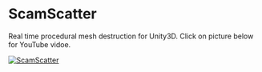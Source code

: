 # ScamScatter
Real time procedural mesh destruction for Unity3D. Click on picture below for YouTube vidoe.

[![ScamScatter](http://img.youtube.com/vi/Ek71arIPKZ4/0.jpg)](https://youtu.be/Ek71arIPKZ4 "ScamScatter")
